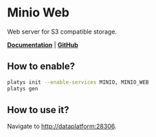 # Minio Web

Web server for S3 compatible storage.

**[Documentation](https://github.com/e2fyi/minio-web)** | **[GitHub](https://github.com/e2fyi/minio-web)**

## How to enable?

```bash
platys init --enable-services MINIO, MINIO_WEB
platys gen
```

## How to use it?

Navigate to <http://dataplatform:28306>.